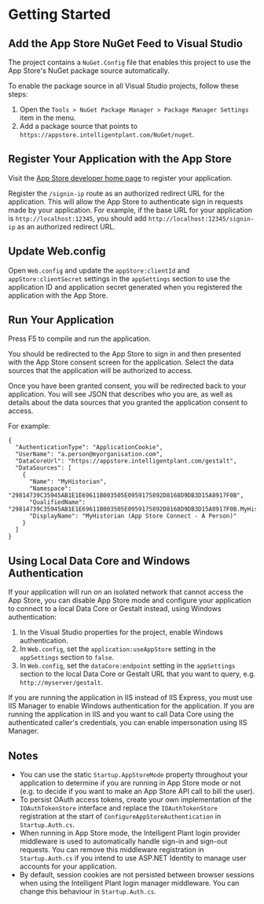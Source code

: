 ﻿# Getting Started

## Add the App Store NuGet Feed to Visual Studio

The project contains a `NuGet.Config` file that enables this project to use the App Store's NuGet package source automatically.

To enable the package source in all Visual Studio projects, follow these steps:

1. Open the `Tools > NuGet Package Manager > Package Manager Settings` item in the menu.
2. Add a package source that points to `https://appstore.intelligentplant.com/NuGet/nuget`. 

## Register Your Application with the App Store

Visit the [App Store developer home page](https://appstore.intelligentplant.com/Developer/Home) to register your application.

Register the `/signin-ip` route as an authorized redirect URL for the application.  This will allow the App Store to authenticate sign in requests made by your application.  For example, if the base URL for your application is `http://localhost:12345`, you should add `http://localhost:12345/signin-ip` as an authorized redirect URL.

## Update Web.config

Open `Web.config` and update the `appStore:clientId` and `appStore:clientSecret` settings in the `appSettings` section to use the application ID and application secret generated when you registered the application with the App Store.

## Run Your Application

Press F5 to compile and run the application.  

You should be redirected to the App Store to sign in and then presented with the App Store consent screen for the application.  Select the data sources that the application will be authorized to access.

Once you have been granted consent, you will be redirected back to your application.  You will see JSON that describes who you are, as well as details about the data sources that you granted the application consent to access.

For example:

    {
      "AuthenticationType": "ApplicationCookie",
      "UserName": "a.person@myorganisation.com",
      "DataCoreUrl": "https://appstore.intelligentplant.com/gestalt",
      "DataSources": [
        {
          "Name": "MyHistorian",
          "Namespace": "29814739C35945AB1E1E69611B003505E0959175892D8168D9DB3D15A8917F0B",
          "QualifiedName": "29814739C35945AB1E1E69611B003505E0959175892D8168D9DB3D15A8917F0B.MyHistorian",
          "DisplayName": "MyHistorian (App Store Connect - A Person)"
        }
      ]
    }

## Using Local Data Core and Windows Authentication

If your application will run on an isolated network that cannot access the App Store, you can disable App Store mode and configure your application to connect to a local Data Core or Gestalt instead, using Windows authentication:

1. In the Visual Studio properties for the project, enable Windows authentication.
2. In `Web.config`, set the `application:useAppStore` setting in the `appSettings` section to `false`.
3. In `Web.config`, set the `dataCore:endpoint` setting in the `appSettings` section to the local Data Core or Gestalt URL that you want to query, e.g. `http://myserver/gestalt`.

If you are running the application in IIS instead of IIS Express, you must use IIS Manager to enable Windows authentication for the application.  If you are running the application in IIS and you want to call Data Core using the authenticated caller's credentials, you can enable impersonation using IIS Manager.

## Notes

* You can use the static `Startup.AppStoreMode` property throughout your application to determine if you are running in App Store mode or not (e.g. to decide if you want to make an App Store API call to bill the user).
* To persist OAuth access tokens, create your own implementation of the `IOAuthTokenStore` interface and replace the `IOAuthTokenStore` registration at the start of `ConfigureAppStoreAuthentication` in `Startup.Auth.cs`.
* When running in App Store mode, the Intelligent Plant login provider middleware is used to automatically handle sign-in and sign-out requests.  You can remove this middleware registration in `Startup.Auth.cs` if you intend to use ASP.NET Identity to manage user accounts for your application.
* By default, session cookies are not persisted between browser sessions when using the Intelligent Plant login manager middleware.  You can change this behaviour in `Startup.Auth.cs`.